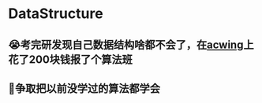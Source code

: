 # DataStructure

## 😭考完研发现自己数据结构啥都不会了，在[acwing](https://www.acwing.com)上花了200块钱报了个算法班
## 🧐争取把以前没学过的算法都学会

